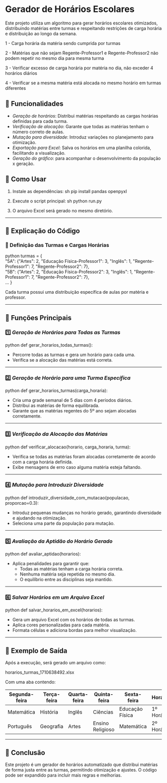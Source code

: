 # Gerador de Horários Escolares  

Este projeto utiliza um algoritmo para gerar horários escolares otimizados, distribuindo matérias entre turmas e respeitando restrições de carga horária e distribuição ao longo da semana.

 1 - Carga horária da matéria sendo cumprida por turmas
 
 2 - Matérias que não sejam Regente-Professor1 e Regente-Professor2 não podem repetir no mesmo dia para mesma turma
 
 3 - Verificar excesso de carga horária por matéria no dia, não exceder 4 horários diários
 
 4 -  Verificar se a mesma matéria está alocada no mesmo horário em turmas diferentes

## 📌 Funcionalidades

- *Geração de horários*: Distribui matérias respeitando as cargas horárias definidas para cada turma.
- *Verificação de alocação*: Garante que todas as matérias tenham o número correto de aulas.
- *Mutação para diversidade*: Introduz variações no planejamento para otimização.
- *Exportação para Excel*: Salva os horários em uma planilha colorida, facilitando a visualização.
- *Geração do gráfico*: para acompanhar o desenvolvimento da população x geração.

## 🚀 Como Usar

1. Instale as dependências:
   sh
   pip install pandas openpyxl
   
2. Execute o script principal:
   sh
   python run.py
   
3. O arquivo Excel será gerado no mesmo diretório.

---

## 📝 Explicação do Código

### 📌 Definição das Turmas e Cargas Horárias  

python
turmas = {  
    "5A": {"Artes": 2, "Educação Física-Professor1": 3, "Inglês": 1, "Regente-Professor1": 7, "Regente-Professor2": 7},  
    "5B": {"Artes": 2, "Educação Física-Professor2": 3, "Inglês": 1, "Regente-Professor1": 7, "Regente-Professor2": 7},  
    ...
}

Cada turma possui uma distribuição específica de aulas por matéria e professor.

---

## 📌 Funções Principais

### 1️⃣ *Geração de Horários para Todas as Turmas*

python
def gerar_horarios_todas_turmas():   

- Percorre todas as turmas e gera um horário para cada uma.
- Verifica se a alocação das matérias está correta.

---

### 2️⃣ *Geração de Horário para uma Turma Específica*

python
def gerar_horarios_turmas(carga_horaria):

- Cria uma grade semanal de 5 dias com 4 períodos diários.
- Distribui as matérias de forma equilibrada.
- Garante que as matérias regentes do 5º ano sejam alocadas corretamente.

---

### 3️⃣ *Verificação da Alocação das Matérias*

python
def verificar_alocacao(horario, carga_horaria, turma):

- Verifica se todas as matérias foram alocadas corretamente de acordo com a carga horária definida.
- Exibe mensagens de erro caso alguma matéria esteja faltando.

---

### 4️⃣ *Mutação para Introduzir Diversidade*

python
def introduzir_diversidade_com_mutacao(populacao, proporcao=0.3):

- Introduz pequenas mudanças no horário gerado, garantindo diversidade e ajudando na otimização.
- Seleciona uma parte da população para mutação.

---

### 5️⃣ *Avaliação da Aptidão do Horário Gerado*

python
def avaliar_aptidao(horarios):

- Aplica penalidades para garantir que:
  - Todas as matérias tenham a carga horária correta.
  - Nenhuma matéria seja repetida no mesmo dia.
  - O equilíbrio entre as disciplinas seja mantido.

---

### 6️⃣ *Salvar Horários em um Arquivo Excel*

python
def salvar_horarios_em_excel(horarios):

- Gera um arquivo Excel com os horários de todas as turmas.
- Aplica cores personalizadas para cada matéria.
- Formata células e adiciona bordas para melhor visualização.

---

## 📌 Exemplo de Saída  

Após a execução, será gerado um arquivo como:


horarios_turmas_1710638492.xlsx


Com uma aba contendo:

| Segunda-feira | Terça-feira | Quarta-feira | Quinta-feira | Sexta-feira | Horário |
|--------------|------------|--------------|--------------|------------|---------|
| Matemática   | História   | Inglês       | Ciências     | Educação Física | 1º Horário |
| Português    | Geografia  | Artes        | Ensino Religioso | Matemática | 2º Horário |

---


## 📌 Conclusão

Este projeto é um gerador de horários automatizado que distribui matérias de forma justa entre as turmas, permitindo otimização e ajustes. O código pode ser expandido para incluir mais regras e melhorias.
